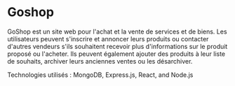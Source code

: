 # Goshop
GoShop est un site web pour l'achat et la vente de services et de biens. Les utilisateurs peuvent s'inscrire et annoncer leurs produits ou contacter d'autres vendeurs s'ils souhaitent recevoir plus d'informations sur le produit proposé ou l'acheter. Ils peuvent également ajouter des produits à leur liste de souhaits, archiver leurs anciennes ventes ou les désarchiver.

Technologies utilisés : MongoDB, Express.js, React, and Node.js
